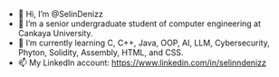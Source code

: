 - 👋 Hi, I’m @SelinDenizz
- 👀 I’m a senior undergraduate student of computer engineering at Cankaya University.
- 🌱 I’m currently learning C, C++, Java, OOP, AI, LLM, Cybersecurity, Phyton, Solidity, Assembly, HTML, and CSS.
- 📫 My LinkedIn account: https://www.linkedin.com/in/selinndenizz
